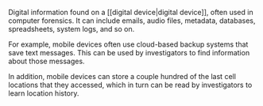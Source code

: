Digital information found on a [[digital device|digital device]], often used in computer forensics. It can include emails, audio files, metadata, databases, spreadsheets, system logs, and so on.

For example, mobile devices often use cloud-based backup systems that save text messages. This can be used by investigators to find information about those messages.

In addition, mobile devices can store a couple hundred of the last cell locations that they accessed, which in turn can be read by investigators to learn location history.